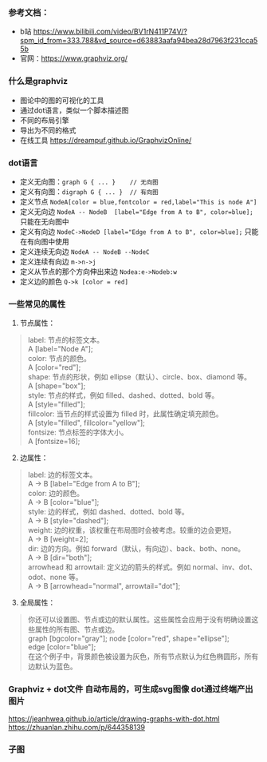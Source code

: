 ### 参考文档： 
- b站 https://www.bilibili.com/video/BV1rN411P74V/?spm_id_from=333.788&vd_source=d63883aafa94bea28d7963f231cca55b
- 官网：https://www.graphviz.org/

### 什么是graphviz
- 图论中的图的可视化的工具
- 通过dot语言，类似一个脚本描述图
- 不同的布局引擎
- 导出为不同的格式
- 在线工具 https://dreampuf.github.io/GraphvizOnline/

### dot语言 
- 定义无向图：`graph G { ... }    // 无向图`
- 定义有向图：`digraph G { ... }  // 有向图`
- 定义节点 `NodeA[color = blue,fontcolor = red,label="This is node A"]`
- 定义无向边 `NodeA -- NodeB  [label="Edge from A to B", color=blue];` 只能在无向图中
- 定义有向边 `NodeC->NodeD [label="Edge from A to B", color=blue];` 只能在有向图中使用
- 定义连续无向边 `NodeA -- NodeB --NodeC`
- 定义连续有向边 `m->n->j`
- 定义从节点的那个方向伸出来边 `Nodea:e->Nodeb:w`
- 定义边的颜色 `Q->k [color = red]`


### 一些常见的属性

1. 节点属性：  
> label: 节点的标签文本。  
> A [label="Node A"];  
> color: 节点的颜色。  
> A [color="red"];  
> shape: 节点的形状，例如 ellipse（默认）、circle、box、diamond 等。  
> A [shape="box"];  
> style: 节点的样式，例如 filled、dashed、dotted、bold 等。  
> A [style="filled"];  
> fillcolor: 当节点的样式设置为 filled 时，此属性确定填充颜色。  
> A [style="filled", fillcolor="yellow"];  
> fontsize: 节点标签的字体大小。  
> A [fontsize=16];  
2. 边属性：
> label: 边的标签文本。  
> A -> B [label="Edge from A to B"];   
> color: 边的颜色。  
> A -> B [color="blue"];   
> style: 边的样式，例如 dashed、dotted、bold 等。  
> A -> B [style="dashed"];  
> weight: 边的权重，该权重在布局图时会被考虑。较重的边会更短。  
> A -> B [weight=2];  
> dir: 边的方向。例如 forward（默认，有向边）、back、both、none。  
> A -> B [dir="both"];  
> arrowhead 和 arrowtail: 定义边的箭头的样式。例如 normal、inv、dot、odot、none 等。  
> A -> B [arrowhead="normal", arrowtail="dot"];  
3. 全局属性：
> 你还可以设置图、节点或边的默认属性。这些属性会应用于没有明确设置这些属性的所有图、节点或边。  
> graph [bgcolor="gray"];
> node [color="red", shape="ellipse"];  
> edge [color="blue"];  
> 在这个例子中，背景颜色被设置为灰色，所有节点默认为红色椭圆形，所有边默认为蓝色。

### Graphviz + dot文件 自动布局的，可生成svg图像 dot通过终端产出图片
https://jeanhwea.github.io/article/drawing-graphs-with-dot.html
https://zhuanlan.zhihu.com/p/644358139


### 子图


